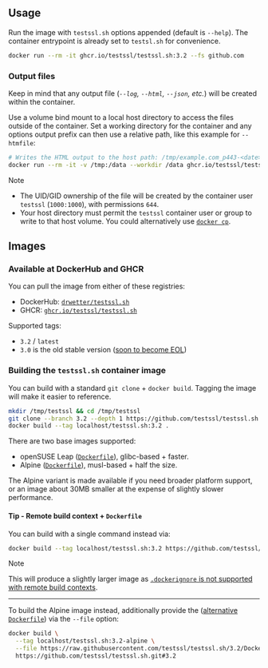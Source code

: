 ## Usage

Run the image with `testssl.sh` options appended (default is `--help`). The container entrypoint is already set to `testsl.sh` for convenience.

```bash
docker run --rm -it ghcr.io/testssl/testssl.sh:3.2 --fs github.com
```

### Output files

Keep in mind that any output file (_`--log`, `--html`, `--json`, etc._) will be created within the container.

Use a volume bind mount to a local host directory to access the files outside of the container. Set a working directory for the container and any options output prefix can then use a relative path, like this example for `--htmfile`:

```bash
# Writes the HTML output to the host path: /tmp/example.com_p443-<date>-<time>.html
docker run --rm -it -v /tmp:/data --workdir /data ghcr.io/testssl/testssl.sh:3.2 --htmlfile ./ example.com
```

> [!NOTE]
> - The UID/GID ownership of the file will be created by the container user `testssl` (`1000:1000`), with permissions `644`.
> - Your host directory must permit the `testssl` container user or group to write to that host volume. You could alternatively use [`docker cp`](https://docs.docker.com/reference/cli/docker/container/cp/).

## Images

### Available at DockerHub and GHCR

You can pull the image from either of these registries:
- DockerHub: [`drwetter/testssl.sh`](https://hub.docker.com/r/drwetter/testssl.sh)
- GHCR: [`ghcr.io/testssl/testssl.sh`](https://github.com/testssl/testssl.sh/pkgs/container/testssl.sh)

Supported tags:
- `3.2` / `latest`
- `3.0` is the old stable version ([soon to become EOL](https://github.com/testssl/testssl.sh/tree/3.0#status))

### Building the `testssl.sh` container image

You can build with a standard `git clone` + `docker build`. Tagging the image will make it easier to reference.

```bash
mkdir /tmp/testssl && cd /tmp/testssl
git clone --branch 3.2 --depth 1 https://github.com/testssl/testssl.sh .
docker build --tag localhost/testssl.sh:3.2 .
```

There are two base images supported:
- openSUSE Leap ([`Dockerfile`](./Dockerfile)), glibc-based + faster.
- Alpine ([`Dockerfile`](./Dockerfile.alpine)), musl-based + half the size.

The Alpine variant is made available if you need broader platform support, or an image about 30MB smaller at the expense of slightly slower performance.

#### Tip - Remote build context + `Dockerfile`

You can build with a single command instead via:

```bash
docker build --tag localhost/testssl.sh:3.2 https://github.com/testssl/testssl.sh.git#3.2
```

> [!NOTE]
> This will produce a slightly larger image as [`.dockerignore` is not supported with remote build contexts](https://github.com/docker/buildx/issues/3169).

---

To build the Alpine image instead, additionally provide the ([alternative `Dockerfile`](./Dockerfile.alpine)) via the `--file` option:

```bash
docker build \
  --tag localhost/testssl.sh:3.2-alpine \
  --file https://raw.githubusercontent.com/testssl/testssl.sh/3.2/Dockerfile.alpine \
  https://github.com/testssl/testssl.sh.git#3.2
```
